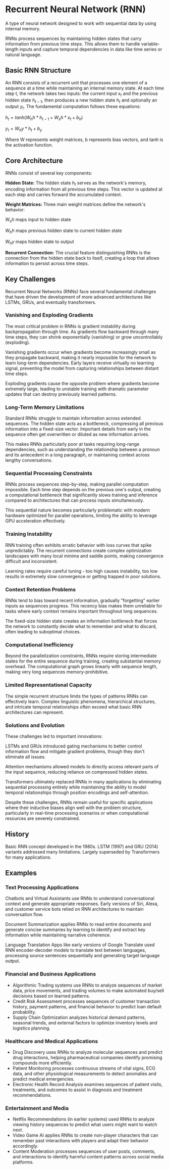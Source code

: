 # Recurrent Neural Network (RNN)

A type of neural network designed to work with sequential data by using internal memory.

RNNs process sequences by maintaining hidden states that carry information from previous time steps. This allows them to handle variable-length inputs and capture temporal dependencies in data like time series or natural language.


## Basic RNN Structure
An RNN consists of a recurrent unit that processes one element of a sequence at a time while maintaining an internal memory state. At each time step t, the network takes two inputs: the current input $x_t$ and the previous hidden state $h_{t-1}$, then produces a new hidden state $h_t$ and optionally an output $y_t$.
The fundamental computation follows these equations:

$h_t = tanh(W_hh * h_{t-1} + W_xh * x_t + b_h)$

$y_t = W_hy * h_t + b_y$

Where W represents weight matrices, b represents bias vectors, and tanh is the activation function.

## Core Architecture
RNNs consist of several key components:

**Hidden State:** The hidden state $h_t$ serves as the network's memory, encoding information from all previous time steps. This vector is updated at each step and carries forward the accumulated context.

**Weight Matrices:** Three main weight matrices define the network's behavior:

$W_xh$ maps input to hidden state

$W_hh$ maps previous hidden state to current hidden state

$W_hy$ maps hidden state to output

**Recurrent Connection:** The crucial feature distinguishing RNNs is the connection from the hidden state back to itself, creating a loop that allows information to persist across time steps.


## Key Challenges

Recurrent Neural Networks (RNNs) face several fundamental challenges that have driven the development of more advanced architectures like LSTMs, GRUs, and eventually transformers.

### Vanishing and Exploding Gradients
The most critical problem in RNNs is gradient instability during backpropagation through time. As gradients flow backward through many time steps, they can shrink exponentially (vanishing) or grow uncontrollably (exploding).

Vanishing gradients occur when gradients become increasingly small as they propagate backward, making it nearly impossible for the network to learn long-term dependencies. Early layers receive virtually no learning signal, preventing the model from capturing relationships between distant time steps.

Exploding gradients cause the opposite problem where gradients become extremely large, leading to unstable training with dramatic parameter updates that can destroy previously learned patterns.

### Long-Term Memory Limitations
Standard RNNs struggle to maintain information across extended sequences. The hidden state acts as a bottleneck, compressing all previous information into a fixed-size vector. Important details from early in the sequence often get overwritten or diluted as new information arrives.

This makes RNNs particularly poor at tasks requiring long-range dependencies, such as understanding the relationship between a pronoun and its antecedent in a long paragraph, or maintaining context across lengthy conversations.

### Sequential Processing Constraints
RNNs process sequences step-by-step, making parallel computation impossible. Each time step depends on the previous one's output, creating a computational bottleneck that significantly slows training and inference compared to architectures that can process inputs simultaneously.

This sequential nature becomes particularly problematic with modern hardware optimized for parallel operations, limiting the ability to leverage GPU acceleration effectively.

### Training Instability
RNN training often exhibits erratic behavior with loss curves that spike unpredictably. The recurrent connections create complex optimization landscapes with many local minima and saddle points, making convergence difficult and inconsistent.

Learning rates require careful tuning - too high causes instability, too low results in extremely slow convergence or getting trapped in poor solutions.

### Context Retention Problems
RNNs tend to bias toward recent information, gradually "forgetting" earlier inputs as sequences progress. This recency bias makes them unreliable for tasks where early context remains important throughout long sequences.

The fixed-size hidden state creates an information bottleneck that forces the network to constantly decide what to remember and what to discard, often leading to suboptimal choices.

### Computational Inefficiency
Beyond the parallelization constraints, RNNs require storing intermediate states for the entire sequence during training, creating substantial memory overhead. The computational graph grows linearly with sequence length, making very long sequences memory-prohibitive.

### Limited Representational Capacity
The simple recurrent structure limits the types of patterns RNNs can effectively learn. Complex linguistic phenomena, hierarchical structures, and intricate temporal relationships often exceed what basic RNN architectures can represent.

### Solutions and Evolution
These challenges led to important innovations:

LSTMs and GRUs introduced gating mechanisms to better control information flow and mitigate gradient problems, though they don't eliminate all issues.

Attention mechanisms allowed models to directly access relevant parts of the input sequence, reducing reliance on compressed hidden states.

Transformers ultimately replaced RNNs in many applications by eliminating sequential processing entirely while maintaining the ability to model temporal relationships through position encodings and self-attention.

Despite these challenges, RNNs remain useful for specific applications where their inductive biases align well with the problem structure, particularly in real-time processing scenarios or when computational resources are severely constrained.

## History 

Basic RNN concept developed in the 1980s. LSTM (1997) and GRU (2014) variants addressed many limitations. Largely superseded by Transformers for many applications.

## Examples

### Text Processing Applications
Chatbots and Virtual Assistants use RNNs to understand conversational context and generate appropriate responses. Early versions of Siri, Alexa, and customer service bots relied on RNN architectures to maintain conversation flow.

Document Summarization applies RNNs to read entire documents and generate concise summaries by learning to identify and extract key information while maintaining narrative coherence.

Language Translation Apps like early versions of Google Translate used RNN encoder-decoder models to translate text between languages, processing source sentences sequentially and generating target language output.

### Financial and Business Applications
- Algorithmic Trading systems use RNNs to analyze sequences of market data, price movements, and trading volumes to make automated buy/sell decisions based on learned patterns. 
- Credit Risk Assessment processes sequences of customer transaction history, payment patterns, and financial behavior to predict loan default probability.
- Supply Chain Optimization analyzes historical demand patterns, seasonal trends, and external factors to optimize inventory levels and logistics planning.

### Healthcare and Medical Applications

- Drug Discovery uses RNNs to analyze molecular sequences and predict drug interactions, helping pharmaceutical companies identify promising compounds more efficiently.
- Patient Monitoring processes continuous streams of vital signs, ECG data, and other physiological measurements to detect anomalies and predict medical emergencies.
- Electronic Health Record Analysis examines sequences of patient visits, treatments, and outcomes to assist in diagnosis and treatment recommendations.

### Entertainment and Media
- Netflix Recommendations (in earlier systems) used RNNs to analyze viewing history sequences to predict what users might want to watch next.
- Video Game AI applies RNNs to create non-player characters that can remember past interactions with players and adapt their behavior accordingly.
- Content Moderation processes sequences of user posts, comments, and interactions to identify harmful content patterns across social media platforms.
